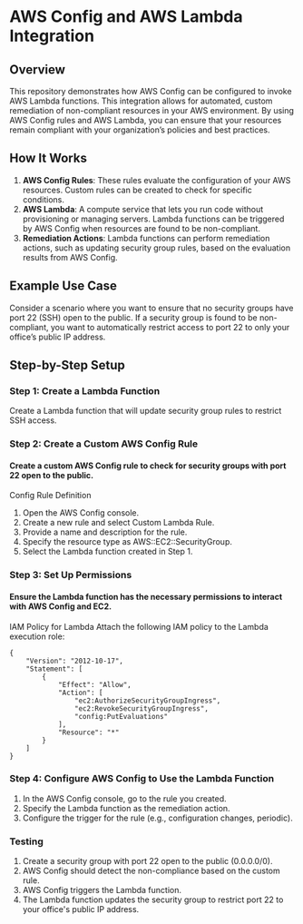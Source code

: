 # AWS Config and AWS Lambda Integration

## Overview

This repository demonstrates how AWS Config can be configured to invoke AWS Lambda functions. This integration allows for automated, custom remediation of non-compliant resources in your AWS environment. By using AWS Config rules and AWS Lambda, you can ensure that your resources remain compliant with your organization’s policies and best practices.

## How It Works

1. **AWS Config Rules**: These rules evaluate the configuration of your AWS resources. Custom rules can be created to check for specific conditions.
2. **AWS Lambda**: A compute service that lets you run code without provisioning or managing servers. Lambda functions can be triggered by AWS Config when resources are found to be non-compliant.
3. **Remediation Actions**: Lambda functions can perform remediation actions, such as updating security group rules, based on the evaluation results from AWS Config.

## Example Use Case

Consider a scenario where you want to ensure that no security groups have port 22 (SSH) open to the public. If a security group is found to be non-compliant, you want to automatically restrict access to port 22 to only your office’s public IP address.

## Step-by-Step Setup

### Step 1: Create a Lambda Function

Create a Lambda function that will update security group rules to restrict SSH access.

### Step 2: Create a Custom AWS Config Rule
#### Create a custom AWS Config rule to check for security groups with port 22 open to the public.

Config Rule Definition
1. Open the AWS Config console.
2. Create a new rule and select Custom Lambda Rule.
3. Provide a name and description for the rule.
4. Specify the resource type as AWS::EC2::SecurityGroup.
5. Select the Lambda function created in Step 1.

### Step 3: Set Up Permissions
#### Ensure the Lambda function has the necessary permissions to interact with AWS Config and EC2.

IAM Policy for Lambda
Attach the following IAM policy to the Lambda execution role:

```
{
    "Version": "2012-10-17",
    "Statement": [
        {
            "Effect": "Allow",
            "Action": [
                "ec2:AuthorizeSecurityGroupIngress",
                "ec2:RevokeSecurityGroupIngress",
                "config:PutEvaluations"
            ],
            "Resource": "*"
        }
    ]
}
```

### Step 4: Configure AWS Config to Use the Lambda Function

1. In the AWS Config console, go to the rule you created.
2. Specify the Lambda function as the remediation action.
3. Configure the trigger for the rule (e.g., configuration changes, periodic).

### Testing

1. Create a security group with port 22 open to the public (0.0.0.0/0).
2. AWS Config should detect the non-compliance based on the custom rule.
3. AWS Config triggers the Lambda function.
4. The Lambda function updates the security group to restrict port 22 to your office's public IP address.


